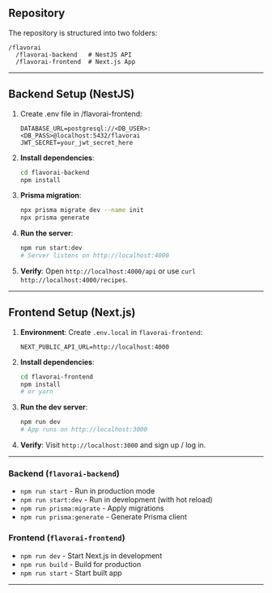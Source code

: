 

## Repository



The repository is structured into two folders:

```
/flavorai
  /flavorai-backend   # NestJS API
  /flavorai-frontend  # Next.js App
```

---

## Backend Setup (NestJS)

1. Create .env file in /flavorai-frontend:

   ```env
   DATABASE_URL=postgresql://<DB_USER>:<DB_PASS>@localhost:5432/flavorai
   JWT_SECRET=your_jwt_secret_here
   ```

2. **Install dependencies**:

   ```bash
   cd flavorai-backend
   npm install
   ```

3. **Prisma migration**:

   ```bash
   npx prisma migrate dev --name init
   npx prisma generate
   ```

4. **Run the server**:

   ```bash
   npm run start:dev
   # Server listens on http://localhost:4000
   ```

5. **Verify**: Open `http://localhost:4000/api` or use `curl http://localhost:4000/recipes`.

---

## Frontend Setup (Next.js)

1. **Environment**: Create `.env.local` in `flavorai-frontend`:

   ```env
   NEXT_PUBLIC_API_URL=http://localhost:4000
   ```

2. **Install dependencies**:

   ```bash
   cd flavorai-frontend
   npm install
   # or yarn
   ```

3. **Run the dev server**:

   ```bash
   npm run dev
   # App runs on http://localhost:3000
   ```

4. **Verify**: Visit `http://localhost:3000` and sign up / log in.

---


### Backend (`flavorai-backend`)

- `npm run start` - Run in production mode
- `npm run start:dev` - Run in development (with hot reload)
- `npm run prisma:migrate` - Apply migrations
- `npm run prisma:generate` - Generate Prisma client

### Frontend (`flavorai-frontend`)

- `npm run dev` - Start Next.js in development
- `npm run build` - Build for production
- `npm run start` - Start built app

---



